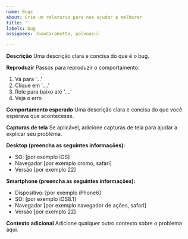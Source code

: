 ```yaml
---
name: Bugs
about: Crie um relatório para nos ajudar a melhorar
title: ''
labels: bug
assignees: JoaoCarabetta, polvoazul

---
```


**Descrição**
Uma descrição clara e concisa do que é o bug.

**Reproduzir**
Passos para reproduzir o comportamento:
1. Vá para '...'
2. Clique em '....'
3. Role para baixo até '....'
4. Veja o erro

**Comportamento esperado**
Uma descrição clara e concisa do que você esperava que acontecesse.

**Capturas de tela**
Se aplicável, adicione capturas de tela para ajudar a explicar seu problema.

**Desktop (preencha as seguintes informações):**
  - SO: [por exemplo iOS]
  - Navegador [por exemplo cromo, safari]
  - Versão [por exemplo 22]

**Smartphone (preencha as seguintes informações):**
  - Dispositivo: [por exemplo iPhone6]
  - SO: [por exemplo iOS8.1]
  - Navegador [por exemplo navegador de ações, safari]
  - Versão [por exemplo 22]

**Contexto adicional**
Adicione qualquer outro contexto sobre o problema aqui.
